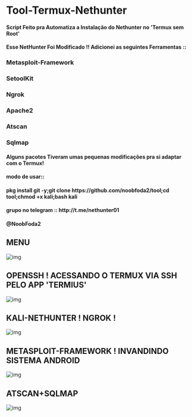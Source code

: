 <h1> Tool-Termux-Nethunter </h1>

<h4> Script Feito pra Automatiza a Instalação do Nethunter no 'Termux sem Root' </4>
<h4> Esse NetHunter Foi Modificado !! Adicionei as seguintes Ferramentas :: </h4>
<h3> Metasploit-Framework </h3>
<h3> SetoolKit </h3>
<h3> Ngrok </h3>
<h3> Apache2 </h3>
<h3> Atscan </h3>
<h3> Sqlmap </h3>
<h4> Alguns pacotes Tiveram umas pequenas modificações pra si adaptar com o Termux! </h4>
<h4> modo de usar:: </h4>

<h4> pkg install git -y;git clone https://github.com/noobfoda2/tool;cd tool;chmod +x kali;bash kali </h4>

<h4> grupo no telegram :: http://t.me/nethunter01 </4>

<h4> @NoobFoda2 </h4>

<h2> MENU </h2>

![img](http://i.imgur.com/fvXwggv.jpg)

<h2> OPENSSH ! ACESSANDO O TERMUX VIA SSH PELO APP 'TERMIUS' </h2>

![img](http://i.imgur.com/2OvwXhe.jpg)

<h2> KALI-NETHUNTER ! NGROK ! </h2

![img](http://i.imgur.com/6lxyFWs.jpg)

<h2> METASPLOIT-FRAMEWORK ! INVANDINDO SISTEMA ANDROID </h2>

![img](http://i.imgur.com/lcymaxO.jpg)

<h2> ATSCAN+SQLMAP </h2>

![img](http://i.imgur.com/Hyi00Qj.jpg)
